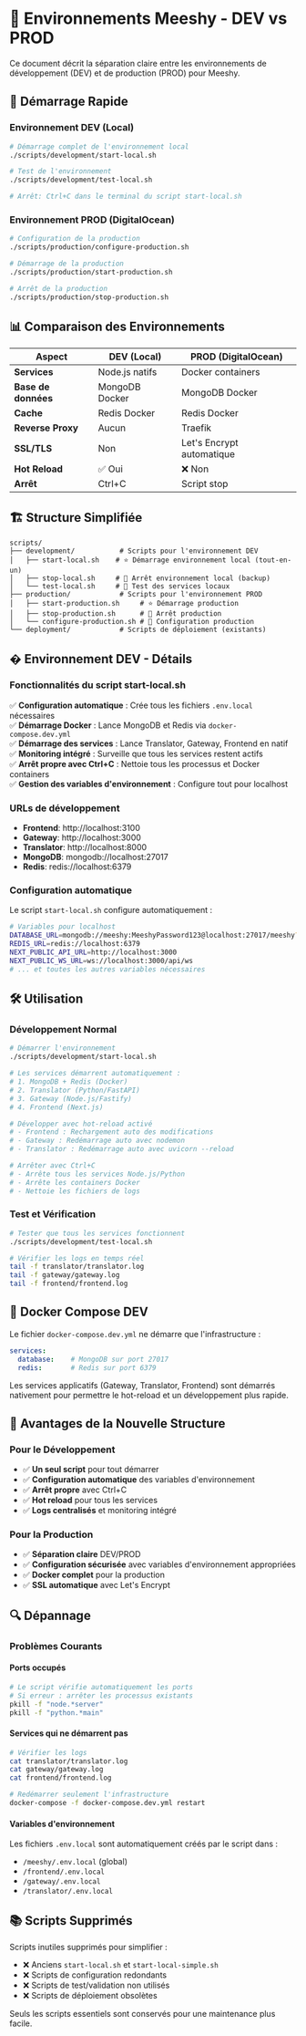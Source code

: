 # 🚀 Environnements Meeshy - DEV vs PROD

Ce document décrit la séparation claire entre les environnements de développement (DEV) et de production (PROD) pour Meeshy.

## 🎯 Démarrage Rapide

### Environnement DEV (Local)

```bash
# Démarrage complet de l'environnement local
./scripts/development/start-local.sh

# Test de l'environnement
./scripts/development/test-local.sh

# Arrêt: Ctrl+C dans le terminal du script start-local.sh
```

### Environnement PROD (DigitalOcean)

```bash
# Configuration de la production
./scripts/production/configure-production.sh

# Démarrage de la production
./scripts/production/start-production.sh

# Arrêt de la production
./scripts/production/stop-production.sh
```

## 📊 Comparaison des Environnements

| Aspect | DEV (Local) | PROD (DigitalOcean) |
|--------|-------------|---------------------|
| **Services** | Node.js natifs | Docker containers |
| **Base de données** | MongoDB Docker | MongoDB Docker |
| **Cache** | Redis Docker | Redis Docker |
| **Reverse Proxy** | Aucun | Traefik |
| **SSL/TLS** | Non | Let's Encrypt automatique |
| **Hot Reload** | ✅ Oui | ❌ Non |
| **Arrêt** | Ctrl+C | Script stop |

## 🏗️ Structure Simplifiée

```
scripts/
├── development/           # Scripts pour l'environnement DEV
│   ├── start-local.sh    # ⭐ Démarrage environnement local (tout-en-un)
│   ├── stop-local.sh     # 🛑 Arrêt environnement local (backup)
│   └── test-local.sh     # 🧪 Test des services locaux
├── production/            # Scripts pour l'environnement PROD
│   ├── start-production.sh     # ⭐ Démarrage production
│   ├── stop-production.sh      # 🛑 Arrêt production
│   └── configure-production.sh # 🔧 Configuration production
└── deployment/            # Scripts de déploiement (existants)
```

## � Environnement DEV - Détails

### Fonctionnalités du script start-local.sh

✅ **Configuration automatique** : Crée tous les fichiers `.env.local` nécessaires  
✅ **Démarrage Docker** : Lance MongoDB et Redis via `docker-compose.dev.yml`  
✅ **Démarrage des services** : Lance Translator, Gateway, Frontend en natif  
✅ **Monitoring intégré** : Surveille que tous les services restent actifs  
✅ **Arrêt propre avec Ctrl+C** : Nettoie tous les processus et Docker containers  
✅ **Gestion des variables d'environnement** : Configure tout pour localhost  

### URLs de développement

- **Frontend**: http://localhost:3100
- **Gateway**: http://localhost:3000  
- **Translator**: http://localhost:8000
- **MongoDB**: mongodb://localhost:27017
- **Redis**: redis://localhost:6379

### Configuration automatique

Le script `start-local.sh` configure automatiquement :

```bash
# Variables pour localhost
DATABASE_URL=mongodb://meeshy:MeeshyPassword123@localhost:27017/meeshy?authSource=admin
REDIS_URL=redis://localhost:6379
NEXT_PUBLIC_API_URL=http://localhost:3000
NEXT_PUBLIC_WS_URL=ws://localhost:3000/api/ws
# ... et toutes les autres variables nécessaires
```

## 🛠️ Utilisation

### Développement Normal

```bash
# Démarrer l'environnement
./scripts/development/start-local.sh

# Les services démarrent automatiquement :
# 1. MongoDB + Redis (Docker)
# 2. Translator (Python/FastAPI)
# 3. Gateway (Node.js/Fastify) 
# 4. Frontend (Next.js)

# Développer avec hot-reload activé
# - Frontend : Rechargement auto des modifications
# - Gateway : Redémarrage auto avec nodemon
# - Translator : Redémarrage auto avec uvicorn --reload

# Arrêter avec Ctrl+C
# - Arrête tous les services Node.js/Python
# - Arrête les containers Docker
# - Nettoie les fichiers de logs
```

### Test et Vérification

```bash
# Tester que tous les services fonctionnent
./scripts/development/test-local.sh

# Vérifier les logs en temps réel
tail -f translator/translator.log
tail -f gateway/gateway.log  
tail -f frontend/frontend.log
```

## 🐳 Docker Compose DEV

Le fichier `docker-compose.dev.yml` ne démarre que l'infrastructure :

```yaml
services:
  database:    # MongoDB sur port 27017
  redis:       # Redis sur port 6379
```

Les services applicatifs (Gateway, Translator, Frontend) sont démarrés nativement pour permettre le hot-reload et un développement plus rapide.

## 🎉 Avantages de la Nouvelle Structure

### Pour le Développement
- ✅ **Un seul script** pour tout démarrer
- ✅ **Configuration automatique** des variables d'environnement
- ✅ **Arrêt propre** avec Ctrl+C
- ✅ **Hot reload** pour tous les services
- ✅ **Logs centralisés** et monitoring intégré

### Pour la Production  
- ✅ **Séparation claire** DEV/PROD
- ✅ **Configuration sécurisée** avec variables d'environnement appropriées
- ✅ **Docker complet** pour la production
- ✅ **SSL automatique** avec Let's Encrypt

## 🔍 Dépannage

### Problèmes Courants

#### Ports occupés
```bash
# Le script vérifie automatiquement les ports
# Si erreur : arrêter les processus existants
pkill -f "node.*server"
pkill -f "python.*main"
```

#### Services qui ne démarrent pas
```bash
# Vérifier les logs
cat translator/translator.log
cat gateway/gateway.log
cat frontend/frontend.log

# Redémarrer seulement l'infrastructure
docker-compose -f docker-compose.dev.yml restart
```

#### Variables d'environnement
Les fichiers `.env.local` sont automatiquement créés par le script dans :
- `/meeshy/.env.local` (global)
- `/frontend/.env.local` 
- `/gateway/.env.local`
- `/translator/.env.local`

## 📚 Scripts Supprimés

Scripts inutiles supprimés pour simplifier :
- ❌ Anciens `start-local.sh` et `start-local-simple.sh`
- ❌ Scripts de configuration redondants
- ❌ Scripts de test/validation non utilisés  
- ❌ Scripts de déploiement obsolètes

Seuls les scripts essentiels sont conservés pour une maintenance plus facile.
